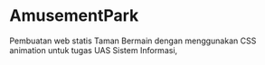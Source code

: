 # AmusementPark

Pembuatan web statis Taman Bermain dengan menggunakan CSS animation untuk tugas UAS Sistem Informasi, 
